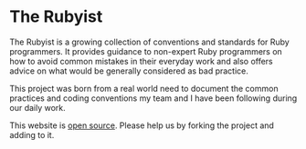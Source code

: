 # The Rubyist

The Rubyist is a growing collection of conventions and standards for Ruby programmers. It provides guidance to non-expert Ruby programmers on how to avoid common mistakes in their everyday work and also offers advice on what would be generally considered as bad practice.

This project was born from a real world need to document the common practices and coding conventions my team and I have been following during our daily work.

This website is [open source](https://github.com/weppos/rubyist). Please help us by forking the project and adding to it.

